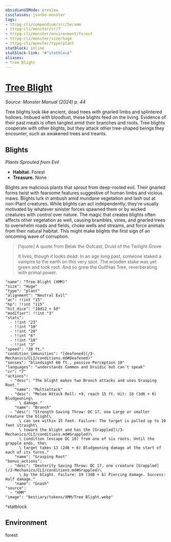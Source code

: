 ```yaml
---
obsidianUIMode: preview
cssclasses: json5e-monster
tags:
- ttrpg-cli/compendium/src/5e/xmm
- ttrpg-cli/monster/cr/7
- ttrpg-cli/monster/environment/forest
- ttrpg-cli/monster/size/huge
- ttrpg-cli/monster/type/plant
statblock: inline
statblock-link: "#^statblock"
aliases:
- Tree Blight
---
```

# [Tree Blight](3-Mechanics\CLI\bestiary\plant/tree-blight-xmm.md)
*Source: Monster Manual (2024) p. 44*  

Tree blights look like ancient, dead trees with gnarled limbs and splintered hollows. Imbued with bloodlust, these blights feed on the living. Evidence of their past meals is often tangled amid their branches and roots. Tree blights cooperate with other blights, but they attack other tree-shaped beings they encounter, such as awakened trees and treants.

## Blights

*Plants Sprouted from Evil*

- **Habitat.** Forest  
- **Treasure.** None  

Blights are malicious plants that sprout from deep-rooted evil. Their gnarled forms twist with fearsome features suggestive of human limbs and vicious maws. Blights lurk in ambush amid mundane vegetation and lash out at non-Plant creatures. While blights can act independently, they're usually motivated by whatever sinister forces spawned them or by wicked creatures with control over nature. The magic that creates blights often affects other vegetation as well, causing brambles, vines, and gnarled trees to overwhelm roads and fields, choke wells and streams, and force animals from their natural habitat. This might make blights the first sign of an oncoming wave of corruption.

> [!quote] A quote from Belak the Outcast, Druid of the Twilight Grove  
> 
> It lives, though it looks dead. In an age long past, someone staked a vampire to the earth on this very spot. The wooden stake was yet green and took root. And so grew the Gulthias Tree, reverberating with primal power.


```statblock
"name": "Tree Blight (XMM)"
"size": "Huge"
"type": "plant"
"alignment": "Neutral Evil"
"ac": !!int "15"
"hp": !!int "115"
"hit_dice": "10d12 + 50"
"modifier": !!int "3"
"stats":
  - !!int "23"
  - !!int "10"
  - !!int "20"
  - !!int "6"
  - !!int "10"
  - !!int "3"
"speed": "30 ft."
"condition_immunities": "[deafened](/3-Mechanics/CLI/conditions.md#Deafened)"
"senses": "blindsight 60 ft., passive Perception 10"
"languages": "understands Common and Druidic but can't speak"
"cr": "7"
"actions":
  - "desc": "The blight makes two Branch attacks and uses Grasping Root."
    "name": "Multiattack"
  - "desc": "Melee Attack Roll: +9, reach 15 ft. Hit: 16 (3d6 + 6) Bludgeoning\
      \ damage."
    "name": "Branch"
  - "desc": "Strength Saving Throw: DC 17, one Large or smaller creature the blight\
      \ can see within 15 feet. Failure: The target is pulled up to 10 feet straight\
      \ toward the blight and has the [Grappled](/3-Mechanics/CLI/conditions.md#Grappled)\
      \ condition (escape DC 16) from one of six roots. Until the grapple ends, the\
      \ target takes 13 (2d6 + 6) Bludgeoning damage at the start of each of its turns."
    "name": "Grasping Root"
"bonus_actions":
  - "desc": "Dexterity Saving Throw: DC 17, one creature [Grappled](/3-Mechanics/CLI/conditions.md#Grappled)\
      \ by the blight. Failure: 19 (3d8 + 6) Piercing damage. Success: Half damage."
    "name": "Gnash"
"source":
  - "XMM"
"image": "bestiary/tokens/XMM/Tree Blight.webp"
```
^statblock

## Environment

forest